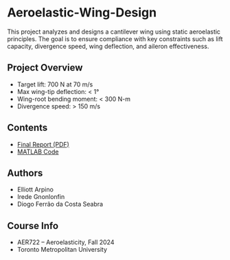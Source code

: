 # Aeroelastic-Wing-Design

This project analyzes and designs a cantilever wing using static aeroelastic principles. The goal is to ensure compliance with key constraints such as lift capacity, divergence speed, wing deflection, and aileron effectiveness.

## Project Overview
- Target lift: 700 N at 70 m/s
- Max wing-tip deflection: < 1°
- Wing-root bending moment: < 300 N-m
- Divergence speed: > 150 m/s

## Contents
- [Final Report (PDF)](./AER722_project_1_report.pdf)
- [MATLAB Code ](project_code/)

## Authors
- Elliott Arpino
- Irede Gnonlonfin
- Diogo Ferrão da Costa Seabra

## Course Info
- AER722 – Aeroelasticity, Fall 2024
- Toronto Metropolitan University
